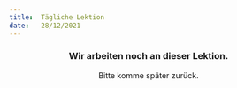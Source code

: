 ```yaml
---
title:  Tägliche Lektion
date:   28/12/2021
---
```


### <center>Wir arbeiten noch an dieser Lektion.</center>
<center>Bitte komme später zurück.</center>